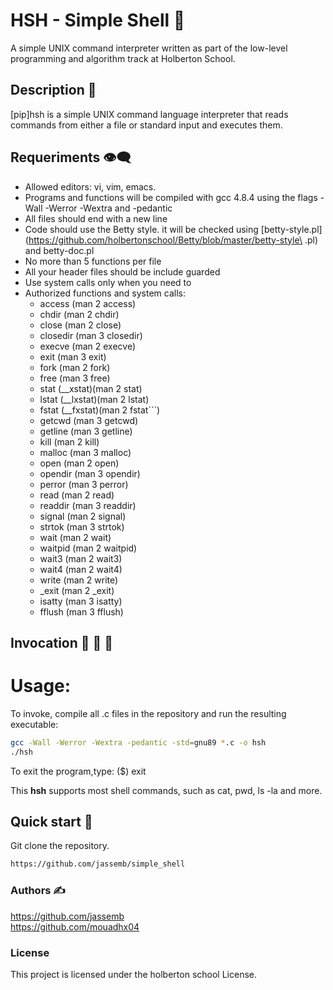 # HSH - Simple Shell :shell:
A simple UNIX command interpreter written as part of the low-level programming and algorithm track at Holberton School.

## Description :speech_balloon:
[pip]hsh is a simple UNIX command language interpreter that reads commands from either a file or standard input and executes them.<br/>
## Requeriments :eye_speech_bubble:
* Allowed editors: vi, vim, emacs.<br/>
* Programs and functions will be compiled with gcc 4.8.4 using the flags -Wall -Werror -Wextra and -pedantic<br/>
* All files should end with a new line<br/>
* Code should use the Betty style. it will be checked using [betty-style.pl](https://github.com/holbertonschool/Betty/blob/master/betty-style\ .pl) and betty-doc.pl<br/>
* No more than 5 functions per file<br/>
* All your header files should be include guarded<br/>
* Use system calls only when you need to <br/>
* Authorized functions and system calls: <br/>
	* access (man 2 access) <br/>
	* chdir (man 2 chdir) <br/>
	* close (man 2 close) <br/>
	* closedir (man 3 closedir) <br/>
	* execve (man 2 execve)<br/>
	* exit (man 3 exit) <br/>
	* fork (man 2 fork) <br/>
	* free (man 3 free) <br/>
	* stat (__xstat)(man 2 stat) <br/>
	* lstat (__lxstat)(man 2 lstat) <br/>
	* fstat (__fxstat)(man 2 fstat```) <br/>
	* getcwd (man 3 getcwd) <br/>
	* getline (man 3 getline) <br/>
	* kill (man 2 kill) <br/>
	* malloc (man 3 malloc) <br/>
	* open (man 2 open) <br/>
	* opendir (man 3 opendir) <br/>
	* perror (man 3 perror) <br/>
	* read (man 2 read) <br/>
	* readdir (man 3 readdir) <br/>
	* signal (man 2 signal) <br/>
	* strtok (man 3 strtok) <br/>
	* wait (man 2 wait) <br/>
	* waitpid (man 2 waitpid) <br/>
	* wait3 (man 2 wait3) <br/>
	* wait4 (man 2 wait4) <br/>
	* write (man 2 write) <br/>
	* _exit (man 2 _exit) <br/>
	* isatty (man 3 isatty) <br/>
	* fflush (man 3 fflush) <br/>
## Invocation :see_no_evil: :hear_no_evil: :speak_no_evil:
# Usage:
To invoke, compile all .c files in the repository and run the resulting executable:
```bash
gcc -Wall -Werror -Wextra -pedantic -std=gnu89 *.c -o hsh
./hsh
```
To exit the program,type:
($) exit

This **hsh** supports most shell commands, such as cat, pwd, ls -la and more.

## Quick start :bicyclist:
Git clone the repository.

```bash
https://github.com/jassemb/simple_shell
```
### Authors :writing_hand:

https://github.com/jassemb<br/>
https://github.com/mouadhx04<br/>

### License
This project is licensed under the holberton school License.



